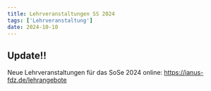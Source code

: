 ```yaml
---
title: Lehrveranstaltungen SS 2024
tags: ['Lehrveranstaltung']
date: 2024-10-10
---
```


## Update!!

Neue Lehrveranstaltungen für das SoSe 2024 online:
https://ianus-fdz.de/lehrangebote

